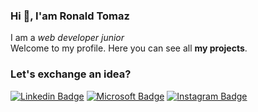 ### Hi 👋, I'am Ronald Tomaz

I am a  _web_ _developer_ _junior_ </br>
Welcome to my profile. Here you can see all **my projects**.


### Let's exchange an idea?

[![Linkedin Badge](https://img.shields.io/badge/-Ronald%20Tomaz-8257e5?style=flat-square&labelColor=8257e5&logo=linkedin&logoColor=white&link=https://www.linkedin.com/in/ronald-tomaz/)](https://www.linkedin.com/in/ronald-tomaz/)
[![Microsoft Badge](https://img.shields.io/badge/-ronaldtmprofile@gmail.com-8257e5?style=flat-square&labelColor=8257e5&logo=microsoft&logoColor=white&link=mailto:ronaldtmprofile@gmail.com)](mailto:ronaldtmprofile@gmail.com)
[![Instagram Badge](https://img.shields.io/badge/-iamronaldtomaz-8257e5?style=flat-square&labelColor=8257e5&logo=instagram&logoColor=white&link=https://www.instagram.com/iamronaldtomaz/)](https://www.instagram.com/iamronaldtomaz/)



